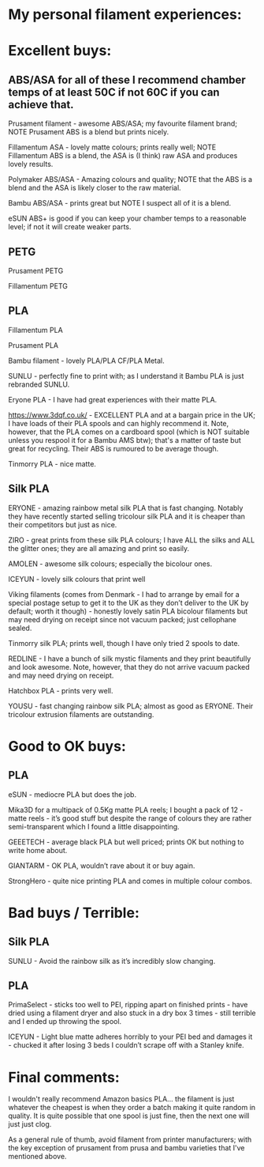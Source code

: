 # My personal filament experiences:

# Excellent buys:

## ABS/ASA for all of these I recommend chamber temps of at least 50C if not 60C if you can achieve that.

Prusament filament - awesome ABS/ASA; my favourite filament brand; NOTE Prusament ABS is a blend but prints nicely.

Fillamentum ASA - lovely matte colours; prints really well; NOTE Fillamentum ABS is a blend, the ASA is (I think) raw ASA and produces lovely results.

Polymaker ABS/ASA - Amazing colours and quality; NOTE that the ABS is a blend and the ASA is likely closer to the raw material.

Bambu ABS/ASA - prints great but NOTE I suspect all of it is a blend.

eSUN ABS+ is good if you can keep your chamber temps to a reasonable level; if not it will create weaker parts.

## PETG

Prusament PETG

Fillamentum PETG

## PLA

Fillamentum PLA

Prusament PLA

Bambu filament - lovely PLA/PLA CF/PLA Metal.

SUNLU - perfectly fine to print with; as I understand it Bambu PLA is just rebranded SUNLU.

Eryone PLA - I have had great experiences with their matte PLA.

https://www.3dqf.co.uk/ - EXCELLENT PLA and at a bargain price in the UK; I have loads of their PLA spools and can highly recommend it.
Note, however, that the PLA comes on a cardboard spool (which is NOT suitable unless you respool it for a Bambu AMS btw); that's a matter of taste but great for recycling.  Their ABS is rumoured to be average though.

Tinmorry PLA - nice matte.

## Silk PLA

ERYONE - amazing rainbow metal silk PLA that is fast changing.  Notably they have recently started selling tricolour silk PLA and it is cheaper than their competitors but just as nice.  

ZIRO - great prints from these silk PLA colours; I have ALL the silks and ALL the glitter ones; they are all amazing and print so easily.

AMOLEN - awesome silk colours; especially the bicolour ones.

ICEYUN - lovely silk colours that print well

Viking filaments (comes from Denmark - I had to arrange by email for a special postage setup to get it to the UK as they don’t deliver to the UK by default; worth it though) - honestly lovely satin PLA bicolour filaments but may need drying on receipt since not vacuum packed; just 
cellophane sealed.

Tinmorry silk PLA; prints well, though I have only tried 2 spools to date.

REDLINE - I have a bunch of silk mystic filaments and they print beautifully and look awesome.  Note, however, that they do not arrive vacuum packed and may need drying on receipt.

Hatchbox PLA - prints very well.

YOUSU - fast changing rainbow silk PLA; almost as good as ERYONE.  Their tricolour extrusion filaments are outstanding.

# Good to OK buys:

## PLA

eSUN - mediocre PLA but does the job.  

Mika3D for a multipack of 0.5Kg matte PLA reels; I bought a pack of 12 - matte reels - it’s good stuff but despite the range of colours they are rather semi-transparent which I found a little disappointing.

GEEETECH - average black PLA but well priced; prints OK but nothing to write home about.

GIANTARM - OK PLA, wouldn’t rave about it or buy again.

StrongHero - quite nice printing PLA and comes in multiple colour combos.

# Bad buys / Terrible:

## Silk PLA

SUNLU - Avoid the rainbow silk as it’s incredibly slow changing.


## PLA

PrimaSelect - sticks too well to PEI, ripping apart on finished prints - have dried using a filament dryer and also stuck in a dry box 3 times - still terrible and I ended up throwing the spool.

ICEYUN - Light blue matte adheres horribly to your PEI bed and damages it - chucked it after losing 3 beds I couldn’t scrape off with a Stanley knife.

# Final comments: 

I wouldn't really recommend Amazon basics PLA… the filament is just whatever the cheapest is when they order a batch making it quite random in quality. It is quite possible that one spool is just fine, then the next one will just just clog.  

As a general rule of thumb, avoid filament from printer manufacturers; with the key exception of prusament from prusa and bambu varieties that I've mentioned above.

